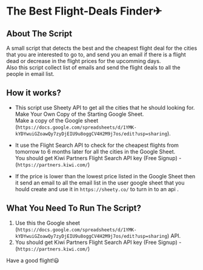 # The Best Flight-Deals Finder✈

## About The Script

A small script that detects the best and the cheapest flight deal for the cities that you are interested to go to, and send you an email if there is a flight dead or decrease in the flight prices for the upcomming days.  
Also this script collect list of emails and send the flight deals to all the people in email list.  


## How it works?

- This script use Sheety API to get all the cities that he should looking for. 
Make Your Own Copy of the Starting Google Sheet.  
Make a copy of the Google sheet (`https://docs.google.com/spreadsheets/d/1YMK-kYDYwuiGZoawQy7zyDjEIU9u8oggCV4H2M9j7os/edit?usp=sharing`).


- It use the Flight Search API to check for the cheapest flights from tomorrow to 6 months later for all the cities in the Google Sheet.  
You should get Kiwi Partners Flight Search API key (Free Signup) - (``https://partners.kiwi.com/``)


- If the price is lower than the lowest price listed in the Google Sheet then it send an email to all the email list in the user google sheet that you hould create and use it in ``https://sheety.co/`` to turn in to an api .

## What You Need To Run The Script?

1. Use this  the Google sheet (``https://docs.google.com/spreadsheets/d/1YMK-kYDYwuiGZoawQy7zyDjEIU9u8oggCV4H2M9j7os/edit?usp=sharing``) API.
2. You should get Kiwi Partners Flight Search API key (Free Signup) - (``https://partners.kiwi.com/``)




Have a good flight!😃

